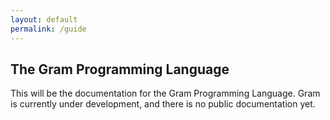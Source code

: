 ```yaml
---
layout: default
permalink: /guide
---
```


## The Gram Programming Language

This will be the documentation for the Gram Programming Language. Gram is currently under development, and there is no public documentation yet.
